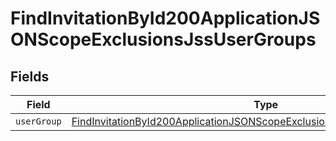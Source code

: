 # FindInvitationById200ApplicationJSONScopeExclusionsJssUserGroups


## Fields

| Field                                                                                                                                                                             | Type                                                                                                                                                                              | Required                                                                                                                                                                          | Description                                                                                                                                                                       |
| --------------------------------------------------------------------------------------------------------------------------------------------------------------------------------- | --------------------------------------------------------------------------------------------------------------------------------------------------------------------------------- | --------------------------------------------------------------------------------------------------------------------------------------------------------------------------------- | --------------------------------------------------------------------------------------------------------------------------------------------------------------------------------- |
| `userGroup`                                                                                                                                                                       | [FindInvitationById200ApplicationJSONScopeExclusionsJssUserGroupsUserGroup](../../models/operations/findinvitationbyid200applicationjsonscopeexclusionsjssusergroupsusergroup.md) | :heavy_minus_sign:                                                                                                                                                                | N/A                                                                                                                                                                               |